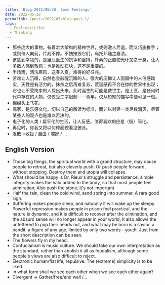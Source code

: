 ```yaml
---
title: 'Blog-2022/05/28, Some Feelings'
date: 2022-05-28
permalink: /posts/2022/05/blog-post-1/
tags:
  - Feelings(Life)
  - Thinking
---
```

- 那些庞大的事物，有着宏大架构的精神世界，或则激人后退，而又巧施推手；或则催人向前，片刻不停。不妨摧毁它们，乌托邦随之崩溃。
- 该感到幸福的，是里厄医生的抗争和坚持，朴素的正直使光环加之于身，让大多数人感到敬佩；也是推动石块，这不是重要的。
- 半场雨，清洗寒风，送春入夏。难得的好征兆。
- 苦难让人沉眠，自然也会敲醒沉眠的人。强大的压抑让人囹圄中的人倍感踏实，天性是有活力的，抹杀之后再难复苏，荒诞感再不会在你的世界中出现；它也让不受拘束的人探出头来，此时诞生的可能是救世主，是土匪，是任何时代中存在的人物，仅仅受二字限制——青年。仅从短短的描写中便可见一斑。
- 绵绵头上飞花。
- 儒家，是乐感文化。切以自己的解读为标准，而非以封建一类尽数消灭，尽管某些人的观点也是难以否决的。
- 电子化的人类 / 扁平化的生活，让人反感。值得喜欢的应是（极）简化。
- 再见时，你我又将以何种面貌看见彼此。
- 发散→收拢 / 自由 / 端好 / … <br>

English Version
------
- Those big things, the spiritual world with a grand structure, may cause people to retreat, but also cleverly push; Or push people forward, without stopping. Destroy them and utopia will collapse.
- What should be happy is Dr. Rieux's struggle and persistence, simple integrity makes the halo added to the body, so that most people feel admiration; Also push the stone, it's not important.
- Half the rain, clean the cold wind, send spring into summer. A rare good sign.
- Suffering makes people sleep, and naturally it will wake up the sleepy. Powerful repression makes people in prison feel practical, and the nature is dynamic, and it is difficult to recover after the elimination, and the absurd sense will no longer appear in your world; It also allows the unfettered to pop their heads out, and what may be born is a savior, a bandit, a figure of any age, limited by only two words - youth. Just from the short description can be seen.
- The flowers fly in my head.
- Confucianism is music culture. We should take our own interpretation as the standard, rather than abolish it all as feudalism, although some people's views are also difficult to reject.
- Electronic human/flat life, repulsive. The (extreme) simplicity is to be liked.
- In what form shall we see each other when we see each other again?
- Divergent → Gather/free/end well /...